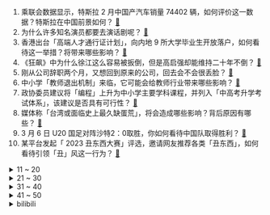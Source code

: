 1. 乘联会数据显示，特斯拉 2 月中国产汽车销量 74402 辆，如何评价这一数据？特斯拉在中国前景如何？ [:link:](https://www.zhihu.com/question/587344317)
2. 为什么许多知名演员都要去演话剧呢？ [:link:](https://www.zhihu.com/question/306573807)
3. 香港出台「高端人才通行证计划」，向内地 9 所大学毕业生开放落户，如何看待这一举措？将带来哪些影响？ [:link:](https://www.zhihu.com/question/587865322)
4. 《狂飙》中为什么徐江这么容易被扳倒，但是高启强却能维持二十年不倒？ [:link:](https://www.zhihu.com/question/583429203)
5. 刚从公司辞职两个月，又想回到原来的公司，回去会不会很丢脸？ [:link:](https://www.zhihu.com/question/585892133)
6. 中小学「教师退出机制」来临，它可能会给教师行业带来哪些影响？ [:link:](https://www.zhihu.com/question/587883968)
7. 政协委员建议将「编程」上升为中小学主要学科课程，并列入「中高考升学考试体系」，该建议是否具有可行性？ [:link:](https://www.zhihu.com/question/587886046)
8. 媒体称「台湾或面临史上最久缺蛋荒」，将会造成哪些影响？背后原因有哪些？ [:link:](https://www.zhihu.com/question/587955005)
9. 3 月 6 日 U20 国足对阵沙特2：0取胜，你如何看待中国队取得胜利？ [:link:](https://www.zhihu.com/question/587952159)
10. 某平台发起「 2023 丑东西大赛」评选，邀请网友推荐各类「丑东西」，如何看待引领「丑」风这一行为？ [:link:](https://www.zhihu.com/question/587126096)
<details>
<summary>11 ~ 20</summary>

11. 3 月 1 日起「外墙面层均计入建筑面积」，此举这意味着什么？是否影响房产面积计算，进而影响房价？ [:link:](https://www.zhihu.com/question/587580594)
12. 《火影忍者》加入晓组织后，为什么所有人都心甘情愿被命令？他们不想反抗吗？ [:link:](https://www.zhihu.com/question/586130034)
13. 人类制造工具的历史约250万年，人工取火的历史约2-3万年，为什么农业定居历史只有1万多年？ [:link:](https://www.zhihu.com/question/587634996)
14. 插混和增程式汽车这么火，油电混合动力是不是大势已去？还值得买吗？ [:link:](https://www.zhihu.com/question/586999681)
15. 国产动画什么时候可以不吃传统文化的红利？ [:link:](https://www.zhihu.com/question/579617873)
16. 为什么有人宁愿降薪去干体力活，不愿意在格子间内卷？ [:link:](https://www.zhihu.com/question/586742537)
17. 全国人大代表梅亦建议增设中小学生春秋假，该建议可行吗？ [:link:](https://www.zhihu.com/question/587877857)
18. LPL 解说记得正式宣布离职，你对该解说员有哪些了解？ [:link:](https://www.zhihu.com/question/587823090)
19. 美国一男子感染食脑虫死亡，疑因用自来水清洗鼻腔，具体情况如何？ [:link:](https://www.zhihu.com/question/587483178)
20. 2023年米哈游《崩坏3》历时六年完结撒花，如何评价这部国产游戏？ [:link:](https://www.zhihu.com/question/587428441)
</details>
<details>
<summary>21 ~ 30</summary>

21. 白岩松评女足为何比男足更出成绩，称其中一原因是「女足的利益相对较少，诱惑比较小」，如何看待这个分析？ [:link:](https://www.zhihu.com/question/587812387)
22. 到底是养猫好还是养狗好呢？ [:link:](https://www.zhihu.com/question/587301434)
23. 一周跑一次步，每次 5 公里，能达到锻炼的目的吗？ [:link:](https://www.zhihu.com/question/586704214)
24. U20 亚洲杯小组赛，U20 国足 2:0 沙特，木塔里甫传射建功，如何评价本场比赛？ [:link:](https://www.zhihu.com/question/587897032)
25. 人大代表卓长立建议病人陪护、养老护理消费纳入个税抵扣，如何看待此建议？将会产生什么影响？ [:link:](https://www.zhihu.com/question/587874973)
26. 玩《双人成行》，女朋友太菜，绝无夸张，在特定道路上死了至少整整100遍，甚至感觉在刻意为难我，怎么办？ [:link:](https://www.zhihu.com/question/452785716)
27. 乐高为什么无法仿制？ [:link:](https://www.zhihu.com/question/35558370)
28. 荣耀Magic5 系列相比上一代，有哪些升级？ [:link:](https://www.zhihu.com/question/587917876)
29. 如何评价电视剧《狂飙》？ [:link:](https://www.zhihu.com/question/578521290)
30. 幼儿园中班的宝宝学习跆拳道好一些，还是学习拳击好一些？ [:link:](https://www.zhihu.com/question/586267096)
</details>
<details>
<summary>31 ~ 40</summary>

31. 你一个人独处的时候都会想些什么？ [:link:](https://www.zhihu.com/question/582543815)
32. 每天跑步 1 公里算锻炼吗？跑到什么程度能起效果？ [:link:](https://www.zhihu.com/question/586615956)
33. 2023 LPL 春季赛RNG 1:2 BLG，如何评价这场比赛？ [:link:](https://www.zhihu.com/question/587920246)
34. 任天堂可能在下一代主机中不向下兼容吗？ [:link:](https://www.zhihu.com/question/587070439)
35. 如何评价  3 月 6 日荣耀召开荣耀Magic5 系列及全场景新品发布会？ [:link:](https://www.zhihu.com/question/587833753)
36. 为什么跑步一段时间体重没变化？ [:link:](https://www.zhihu.com/question/587072518)
37. 南方有哪些城市，特别适合旅游去「赏春」？ [:link:](https://www.zhihu.com/question/586681402)
38. 2023年6000元的笔记本电脑怎么选? [:link:](https://www.zhihu.com/question/584798968)
39. 3 月 6 日创业板指涨 0.38%，6G 概念全天活跃，光伏板块大幅反弹，如何看待今日行情？ [:link:](https://www.zhihu.com/question/587831648)
40. 人大代表建议将「犬只伤人」的刑事责任写入刑法修正案，如何看待此建议？将会产生什么影响？ [:link:](https://www.zhihu.com/question/587862054)
</details>
<details>
<summary>41 ~ 50</summary>

41. 如何看待 3 月 6 日在国内正式发布的荣耀Magic5  系列，有哪些亮点和不足？ [:link:](https://www.zhihu.com/question/587867893)
42. 如何安排每周跑步的频率和跑量？ [:link:](https://www.zhihu.com/question/586571208)
43. 学习视频剪辑用什啥软件？ [:link:](https://www.zhihu.com/question/572466291)
44. 有没有仅在手机上，能获得最佳体验的游戏? [:link:](https://www.zhihu.com/question/580821742)
45. 韩国公布二战劳工问题赔偿方案为「第三方代偿」，如何解读这一赔偿方案？ [:link:](https://www.zhihu.com/question/587816997)
46. 如何评价美剧《最后生还者》第一季第 8 集？ [:link:](https://www.zhihu.com/question/587820923)
47. 荣耀magic5跟magic5pro应该买哪一个？ [:link:](https://www.zhihu.com/question/586883335)
48. 读博期间压力大应该如何缓解？ [:link:](https://www.zhihu.com/question/577432941)
49. 65 岁阿姨离婚后 8 年骑行 12 国，放下仇恨继续照顾生病前夫，如何看待她的选择？ [:link:](https://www.zhihu.com/question/587336946)
50. 想要认真健身的人，一定要去健身房吗？ [:link:](https://www.zhihu.com/question/586300442)
</details><details>
<summary>bilibili</summary>

1. 一群up主在城市玩共享位置捉迷藏！肾上腺素飙升！！ [:link:](//www.bilibili.com/video/BV1Uv4y1h7Gb)
2. 弹！ [:link:](//www.bilibili.com/video/BV1Jg4y1n7QQ)
3. 兄弟的诱惑 [:link:](//www.bilibili.com/video/BV1D24y187yq)
4. 《崩坏3》游戏纪录片——「最后留下了故事」 [:link:](//www.bilibili.com/video/BV1554y1u7J8)
5. 水母头你散着的时候它是水母头～ 很多时候你可以让它变成其他发型 哈哈～ 不香吗？ 就真的是可塑性很强😏#刘格格 #骗你生女儿 #水母头 [:link:](//www.bilibili.com/video/BV12v4y1h7Ku)
6. 带tim去吃杭州最顶级的餐厅，没想到他带来了…【还愿挑战ep18-金沙厅】 [:link:](//www.bilibili.com/video/BV13Y41167Up)
7. 超级宇宙无敌回旋巨烂活 [:link:](//www.bilibili.com/video/BV118411F7Ea)
8. 非   宏   勿   扰：灯王诞生 [:link:](//www.bilibili.com/video/BV1Rs4y1L7qt)
9. 炒作界的宗师是谁？【硬核狠人48】 [:link:](//www.bilibili.com/video/BV1Fs4y1Z7fL)
10. 大家好，我是猫和老鼠动画师John，我正式入驻B站啦！ [:link:](//www.bilibili.com/video/BV1Cj411g7e5)
<details>
<summary>11 ~ 20</summary>

11. 两年多终于找到了，18.5斤巨无霸皇帝蟹，我人都吃傻了 [:link:](//www.bilibili.com/video/BV1vX4y1D7hP)
12. 精子告急？第一人称沉浸式捐精，实拍精卵结合全过程！ [:link:](//www.bilibili.com/video/BV1ZM411x72c)
13. 热门角落建筑师鉴定 [:link:](//www.bilibili.com/video/BV1ZY4y117Vv)
14. 国际惯例！只提供军火却不参战？《叶卡捷琳娜》S2P1 [:link:](//www.bilibili.com/video/BV11N411F7XY)
15. 超越终焉？主角成神！带你看崩坏3完结篇到底演了啥！「崩坏3剧情讲堂#14」 [:link:](//www.bilibili.com/video/BV19N411F74Z)
16. “请，好好地看着我” [:link:](//www.bilibili.com/video/BV1Sx4y1K7Gq)
17. 【超难】站着不动通关惊变100天！ [:link:](//www.bilibili.com/video/BV1UM4y1R76o)
18. 一锅乱炖：关东煮！ [:link:](//www.bilibili.com/video/BV17g4y1E7YM)
19. 《 阳 光 开 朗 睡 大 觉 》 [:link:](//www.bilibili.com/video/BV1Y54y1u77B)
20. 当年最让我头疼的学生，如今又成了最让我头疼的老师 [:link:](//www.bilibili.com/video/BV1wj41137GH)
</details>
<details>
<summary>21 ~ 30</summary>

21. 课 堂 请 勿 对 对 子【中国现代史】！！！ [:link:](//www.bilibili.com/video/BV1k8411F7pM)
22. 路边熟食摊和熟食店竟都有这么多缺斤少两，以后大家买熟食前一定要找个心咯 [:link:](//www.bilibili.com/video/BV1W24y1V7cf)
23. 自制忏悔辅助器 [:link:](//www.bilibili.com/video/BV1HL41117oQ)
24. 小伙子还不太适应这副身体吧？ [:link:](//www.bilibili.com/video/BV1xg4y1E7do)
25. 【CG概念短片】北京之下的尼伯龙根 [:link:](//www.bilibili.com/video/BV1cY4y127pj)
26. 卖家你最好是不要让我找到你 [:link:](//www.bilibili.com/video/BV1B24y137wj)
27. 厉不厉害，你坤哥？蔡徐坤演的逆天偶像剧，看完我眼睛瞎了 [:link:](//www.bilibili.com/video/BV1NY4y127U2)
28. 三十岁出身农村一无所有的我，用骑行改变了自己的人生，涅槃重生 [:link:](//www.bilibili.com/video/BV1z24y137CU)
29. 对于广袤星空的遐想，可以从一款游戏开始【Outer Wilds】 [:link:](//www.bilibili.com/video/BV1as4y1o7Ry)
30. 《原子之心》烧冰箱真人俄配（除了冰箱的骚话，你还能知道点别的） [:link:](//www.bilibili.com/video/BV19M4y1R7ZF)
</details>
<details>
<summary>31 ~ 40</summary>

31. 你们要的《阳光开朗大男孩》改国风 [:link:](//www.bilibili.com/video/BV13L411f7tQ)
32. 这样的结局是万万没想到的 [:link:](//www.bilibili.com/video/BV1iY4y117hy)
33. 赛尔号最逆天的BOSS，变态到被UP主1秒10喷！ [:link:](//www.bilibili.com/video/BV1ag4y1E72F)
34. 可能是性价比最高的自助餐！鲍鱼生腌螃蟹不限量！能吃垮老板吗？ [:link:](//www.bilibili.com/video/BV1HD4y1M7uB)
35. 两位猛男假装成韩国人，去理发店做造型，结果…… [:link:](//www.bilibili.com/video/BV1Es4y1Z7va)
36. 2023.3.4-周杰伦嘉年华悉尼演唱会2小时纯享｜Jay Chou Carnival World Tour [:link:](//www.bilibili.com/video/BV1rY4y1C779)
37. 评分8.7！可以开香槟了？假面骑士极狐半程吐槽！ [:link:](//www.bilibili.com/video/BV1B84y1P7bj)
38. 不好意思！陈书婷和许半夏都不是我想看的女性角色！【老王】 [:link:](//www.bilibili.com/video/BV1rs4y1L7Pb)
39. 家长快进来！一招让你的孩子彻底摆脱游戏的毒害！（比电击管用） [:link:](//www.bilibili.com/video/BV1jv4y1h7Be)
40. 我花了三年，终于造出一片荧光海 [:link:](//www.bilibili.com/video/BV1hj411g7gg)
</details>
<details>
<summary>41 ~ 50</summary>

41. “可是呢，我肩上背带，再靠不回来” [:link:](//www.bilibili.com/video/BV1HX4y1D7pb)
42. 脑子好疼。。 [:link:](//www.bilibili.com/video/BV1sL41117Vn)
43. 河南.厨子赶会 ¥1 [:link:](//www.bilibili.com/video/BV1q24y187Z2)
44. 《 这 学... 不 上 也 罢！！！》 [:link:](//www.bilibili.com/video/BV1s84y1P7qz)
45. 史诗巨制！提瓦特历史唯一指定教材 [:link:](//www.bilibili.com/video/BV1ET411Y7VT)
46. 【小弟学校篇】沙 包 的 战 争！ [:link:](//www.bilibili.com/video/BV1VY411k7XD)
47. 【STN快报第七季07】幸好有霰弹枪，不然我就要被野人挠破皮了 [:link:](//www.bilibili.com/video/BV1X24y1t74c)
48. 老板决定再养我们一年  诶嘿又能当一年废物了！！！！ [:link:](//www.bilibili.com/video/BV1eY4y117KW)
49. 希望我的爱心早餐能够给你带来温暖！ [:link:](//www.bilibili.com/video/BV1x54y1u7Ph)
50. 梦开始的地方^-^ [:link:](//www.bilibili.com/video/BV1cD4y1M7hA)
</details>
<details>
<summary>51 ~ 60</summary>

51. 【散兵/流浪者动态LIVE2D】耗时一周的动态来了！！我也秃了（那种语气） [:link:](//www.bilibili.com/video/BV1DD4y1T7aL)
52. 宿舍大同  美美与共！ [:link:](//www.bilibili.com/video/BV1ng4y1n7BW)
53. 假如原神里也有短视频 [:link:](//www.bilibili.com/video/BV1Q54y1u7Jk)
54. 姐穿了半辈子的好衣服 [:link:](//www.bilibili.com/video/BV1Ps4y1Z7Je)
55. 啊？6.0 [:link:](//www.bilibili.com/video/BV1154y1u7v1)
56. 我把坤坤投屏到了纽约时代广场的大屏幕上！ [:link:](//www.bilibili.com/video/BV1E24y1G7XR)
57. 【live2d动画】您看我像人吗 [:link:](//www.bilibili.com/video/BV1N24y1h7YG)
58. 活了二十年，就为了看懂这个视频 [:link:](//www.bilibili.com/video/BV1oM411x7DE)
59. 就你这样能有什么生意 [:link:](//www.bilibili.com/video/BV1v54y1u7m1)
60. 当诗人知道你在背他们的诗词！杜甫亮了！ [:link:](//www.bilibili.com/video/BV19L411Z7xm)
</details>
<details>
<summary>61 ~ 70</summary>

61. 猫的脑子里面到底装了什么 [:link:](//www.bilibili.com/video/BV1No4y1r7Pd)
62. 时隔一年！我终于拼出了史诗级传奇魔幻乐园！！！ [:link:](//www.bilibili.com/video/BV1E24y1G77r)
63. 【龙门商业街400杀】摆完挂机 简单好抄（明日方舟） [:link:](//www.bilibili.com/video/BV17T411e7bs)
64. 这是身处黑暗的父亲，对迪希雅最好的保护吧！“你有我们梦寐以求的自由和善良” [:link:](//www.bilibili.com/video/BV1LM41177km)
65. 《关于我在B站和10万人一起上自习的这件事》 [:link:](//www.bilibili.com/video/BV1HY411k7Vx)
66. 【崩坏3】六年故事的答案，我想与你分享。 [:link:](//www.bilibili.com/video/BV15g4y1E78h)
67. 极限修复！35年前清华大学研制点错科技树的中文电脑 - GeekLogic EP13 [:link:](//www.bilibili.com/video/BV1FM41147DR)
68. 【warma/怒九】陪我打游戏！(胁迫) [:link:](//www.bilibili.com/video/BV1XT411v76Y)
69. 【虽迟但到】2023.3.4周杰伦悉尼嘉年华演唱会3小时完整高清纯享版（全程固定机位） [:link:](//www.bilibili.com/video/BV1K24y1G71T)
70. 让朋友来接机 她居然cos了我最爱的瑶瑶！！！！ [:link:](//www.bilibili.com/video/BV1h54y1u7QV)
</details>
<details>
<summary>71 ~ 80</summary>

71. 20元随便吃 ,在素食餐厅实现碳水自由,炒泡面吃到爽! [:link:](//www.bilibili.com/video/BV1B84y1K7U3)
72. 啦啦啦啦哦哦哦～49秒起高能爆燃！《Lose Control》噼里啪啦吉他版爆裂改编！！ [:link:](//www.bilibili.com/video/BV1tv4y1h7mo)
73. 一部16分钟的短片，几乎没有一句台词，却展露出当代婚姻的崩溃 [:link:](//www.bilibili.com/video/BV1Cv4y1b7y2)
74. 我结婚了！ [:link:](//www.bilibili.com/video/BV1i8411F7JM)
75. 探秘撒哈拉沙漠美食！气温最高50度！沙漠烤馕烤鸡太香了！ [:link:](//www.bilibili.com/video/BV1ps4y1L7uL)
76. 小哥哥给了一个非常中肯的评价 [:link:](//www.bilibili.com/video/BV1dT411v71n)
77. 我们拍了一出姐妹情深的大戏！！！ [:link:](//www.bilibili.com/video/BV15j41137jQ)
78. 一刀破伤风，两刀见祖宗！！！ [:link:](//www.bilibili.com/video/BV1eN411F7HY)
79. 【TF家族】《一起去做的N件事》第十七件事：一起来种太阳吧！（上） [:link:](//www.bilibili.com/video/BV12g4y1E7H5)
80. “如何坐高铁”事件背后：厌蠢症暴露什么心理？ [:link:](//www.bilibili.com/video/BV1DM411x71v)
</details>
<details>
<summary>81 ~ 90</summary>

81. 宇宙在循环？诺奖得主彭罗斯认为：找到了证据！ [:link:](//www.bilibili.com/video/BV1NM41147EH)
82. 超 级 瞄 准！已 部 署 ！？！【C4快乐阴人流#39】 [:link:](//www.bilibili.com/video/BV1DD4y1T7mJ)
83. 哥几个又来对抗路打麻将了？ [:link:](//www.bilibili.com/video/BV1HX4y1D7ip)
84. 少女的娇羞与妩媚～皇上看了都说好！ [:link:](//www.bilibili.com/video/BV1hM411x79G)
85. 一张图AI绘画100次，还看的出来是谁吗 [:link:](//www.bilibili.com/video/BV1Lg4y1E7nr)
86. 【明日方舟】剿灭“龙门商业街”挂机攻略！摆完挂机的愉悦攻略！ |魔法Zc目录 明日方舟 [:link:](//www.bilibili.com/video/BV1uo4y1k7zB)
87. 真希望有灵气复苏的一天呀 [:link:](//www.bilibili.com/video/BV15b411Q7Df)
88. 卧龙我光捏脸就捏了三天！！！ [:link:](//www.bilibili.com/video/BV1r54y1u7LX)
89. 地球的未来不会凉透，甚至可能变成恒星？【司徒之脑洞】 [:link:](//www.bilibili.com/video/BV1A54y1g7ML)
90. 悟空怒杀1000人！神仙为什么也吃人？（奎木狼篇·上） [:link:](//www.bilibili.com/video/BV1X24y1V7xs)
</details>
<details>
<summary>91 ~ 100</summary>

91. 【百老汇Theatre Dance】"I Got Rhythm" from Crazy For You [:link:](//www.bilibili.com/video/BV1Lb411Q7dD)
92. 假装拿自己腰子给兄弟做菜吃！兄弟会是什么反应？！ [:link:](//www.bilibili.com/video/BV1fM411x7VM)
93. Blender | 超强的心脏3D动画 [:link:](//www.bilibili.com/video/BV1TM4y1d7Y5)
94. 面试官：你们二次元别太荒谬了 [:link:](//www.bilibili.com/video/BV1C24y1375t)
95. 我心目中永远的齐天大圣 [:link:](//www.bilibili.com/video/BV18X4y1Q7ss)
96. 《如此讲坏话》 [:link:](//www.bilibili.com/video/BV1ps4y1L7fQ)
97. 给未婚男生提个醒 U will love this! [:link:](//www.bilibili.com/video/BV1Y24y1t7Zg)
98. 狮子喵总结回应BBGG！ [:link:](//www.bilibili.com/video/BV1JX4y1D724)
99. “趁天空不注意，偷一点晚霞送给你” [:link:](//www.bilibili.com/video/BV1ND4y1g7aG)
100. 【鬼谷闲谈】水稻驯化史：干饭人是怎么养成的 [:link:](//www.bilibili.com/video/BV1ij411g7hN)
</details></details>